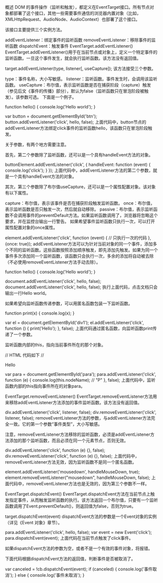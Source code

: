 概述
DOM 的事件操作（监听和触发），都定义在EventTarget接口。所有节点对象都部署了这个接口，其他一些需要事件通信的浏览器内置对象（比如，XMLHttpRequest、AudioNode、AudioContext）也部署了这个接口。

该接口主要提供三个实例方法。

addEventListener：绑定事件的监听函数
removeEventListener：移除事件的监听函数
dispatchEvent：触发事件
EventTarget.addEventListener()
EventTarget.addEventListener()用于在当前节点或对象上，定义一个特定事件的监听函数。一旦这个事件发生，就会执行监听函数。该方法没有返回值。

target.addEventListener(type, listener[, useCapture]);
该方法接受三个参数。

type：事件名称，大小写敏感。
listener：监听函数。事件发生时，会调用该监听函数。
useCapture：布尔值，表示监听函数是否在捕获阶段（capture）触发（参见后文《事件的传播》部分），默认为false（监听函数只在冒泡阶段被触发）。该参数可选。
下面是一个例子。

function hello() {
  console.log('Hello world');
}

var button = document.getElementById('btn');
button.addEventListener('click', hello, false);
上面代码中，button节点的addEventListener方法绑定click事件的监听函数hello，该函数只在冒泡阶段触发。

关于参数，有两个地方需要注意。

首先，第二个参数除了监听函数，还可以是一个具有handleEvent方法的对象。

buttonElement.addEventListener('click', {
  handleEvent: function (event) {
    console.log('click');
  }
});
上面代码中，addEventListener方法的第二个参数，就是一个具有handleEvent方法的对象。

其次，第三个参数除了布尔值useCapture，还可以是一个属性配置对象。该对象有以下属性。

capture：布尔值，表示该事件是否在捕获阶段触发监听函数。
once：布尔值，表示监听函数是否只触发一次，然后就自动移除。
passive：布尔值，表示监听函数不会调用事件的preventDefault方法。如果监听函数调用了，浏览器将忽略这个要求，并在监控台输出一行警告。
如果希望事件监听函数只执行一次，可以打开属性配置对象的once属性。

element.addEventListener('click', function (event) {
  // 只执行一次的代码
}, {once: true});
addEventListener方法可以为针对当前对象的同一个事件，添加多个不同的监听函数。这些函数按照添加顺序触发，即先添加先触发。如果为同一个事件多次添加同一个监听函数，该函数只会执行一次，多余的添加将自动被去除（不必使用removeEventListener方法手动去除）。

function hello() {
  console.log('Hello world');
}

document.addEventListener('click', hello, false);
document.addEventListener('click', hello, false);
执行上面代码，点击文档只会输出一行Hello world。

如果希望向监听函数传递参数，可以用匿名函数包装一下监听函数。

function print(x) {
  console.log(x);
}

var el = document.getElementById('div1');
el.addEventListener('click', function () { print('Hello'); }, false);
上面代码通过匿名函数，向监听函数print传递了一个参数。

监听函数内部的this，指向当前事件所在的那个对象。

// HTML 代码如下
// <p id="para">Hello</p>
var para = document.getElementById('para');
para.addEventListener('click', function (e) {
  console.log(this.nodeName); // "P"
}, false);
上面代码中，监听函数内部的this指向事件所在的对象para。

EventTarget.removeEventListener()
EventTarget.removeEventListener方法用来移除addEventListener方法添加的事件监听函数。该方法没有返回值。

div.addEventListener('click', listener, false);
div.removeEventListener('click', listener, false);
removeEventListener方法的参数，与addEventListener方法完全一致。它的第一个参数“事件类型”，大小写敏感。

注意，removeEventListener方法移除的监听函数，必须是addEventListener方法添加的那个监听函数，而且必须在同一个元素节点，否则无效。

div.addEventListener('click', function (e) {}, false);
div.removeEventListener('click', function (e) {}, false);
上面代码中，removeEventListener方法无效，因为监听函数不是同一个匿名函数。

element.addEventListener('mousedown', handleMouseDown, true);
element.removeEventListener("mousedown", handleMouseDown, false);
上面代码中，removeEventListener方法也是无效的，因为第三个参数不一样。

EventTarget.dispatchEvent()
EventTarget.dispatchEvent方法在当前节点上触发指定事件，从而触发监听函数的执行。该方法返回一个布尔值，只要有一个监听函数调用了Event.preventDefault()，则返回值为false，否则为true。

target.dispatchEvent(event)
dispatchEvent方法的参数是一个Event对象的实例（详见《Event 对象》章节）。

para.addEventListener('click', hello, false);
var event = new Event('click');
para.dispatchEvent(event);
上面代码在当前节点触发了click事件。

如果dispatchEvent方法的参数为空，或者不是一个有效的事件对象，将报错。

下面代码根据dispatchEvent方法的返回值，判断事件是否被取消了。

var canceled = !cb.dispatchEvent(event);
if (canceled) {
  console.log('事件取消');
} else {
  console.log('事件未取消');
}